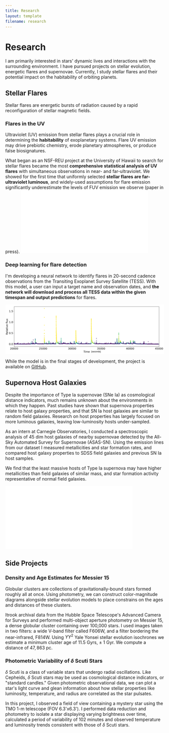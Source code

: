 ```yaml
---
title: Research
layout: template
filename: research
--- 
```


# Research

I am primarily interested in stars' dynamic lives and interactions with the surrounding environment. I have pursued projects on stellar evolution, energetic flares and supernovae. Currently, I study stellar flares and their potential impact on the habitability of orbiting planets.

## Stellar Flares
Stellar flares are energetic bursts of radiation caused by a rapid reconfiguration of stellar magnetic fields. 

### Flares in the UV
Ultraviolet (UV) emission from stellar flares plays a crucial role in determining the **habitability** of exoplanetary systems. Flare UV emission may drive prebiotic chemistry, erode planetary atmospheres, or produce false biosignatures.

What began as an NSF-REU project at the University of Hawaii to search for stellar flares became the most **comprehensive statistical analysis of UV flares** with simultaneous observations in near- and far-ultraviolet. We showed for the first time that uniformly selected **stellar flares are far-ultraviolet luminous**, and widely-used assumptions for flare emission significantly underestimate the levels of FUV emission we observe (paper in press).
<embed src="arxiv_fuvflares.pdf" type="application/pdf" width="80%" height=200>

### Deep learning for flare detection
I'm developing a neural network to identify flares in 20-second cadence observations from the Transiting Exoplanet Survey Satellite (TESS). With this model, a user can input a target name and observation dates, and **the network will download and process all TESS data within the given timespan and output predictions** for flares.

<div style="display: flex; align-items: center;">
    <img src="flare_predictions.png" alt="Flare predictions" style="margin: auto; width: 600px;">
</div>

While the model is in the final stages of development, the project is available on [GitHub](https://github.com/veraberger/flarenet).

## Supernova Host Galaxies
Despite the importance of Type Ia supernovae (SNe Ia) as cosmological distance indicators, much remains unknown about the environments in which they happen. Past studies have shown that supernova properties relate to host galaxy properties, and that SN Ia host galaxies are similar to random field galaxies. Research on host properties has largely focused on more luminous galaxies, leaving low-luminosity hosts under-sampled. 

As an intern at Carnegie Observatories, I conducted a spectroscopic analysis of 45 dim host galaxies of nearby supernovae detected by the All-Sky Automated Survey for Supernovae (ASAS-SN). Using the emission lines from our dataset I measured metallicities and star formation rates, and compared host galaxy properties to SDSS field galaxies and previous SN Ia host samples. 

We find that the least massive hosts of Type Ia supernova may have higher metallicities than field galaxies of similar mass, and star formation activity representative of normal field galaxies.

<embed src="Holoien_Berger_2023_ApJ_950_108.pdf" type="application/pdf" width="80%" height=200>

## Side Projects
### Density and Age Estimates for Messier 15
Globular clusters are collections of gravitationally-bound stars formed roughly all at once. Using photometry, we can construct color-magnitude diagrams alongside stellar evolution models to place constrains on the ages and distances of these clusters. 

Itrook archival data from the Hubble Space Telescope's Advanced Camera for Surveys and performed multi-object aperture photometry on Messier 15, a dense globular cluster containing over 100,000 stars. I used images taken in two filters: a wide V-band filter called F606W, and  a filter bordering the near-infrared, F814W. Using $YY^2$ Yale Yonsei stellar evolution isochrones we estimate a minimum cluster age of 11.5 Gyrs, $\pm$ 1 Gyr. We compute a distance of $47,863$ pc.

### Photometric Variability of $\delta$ Scuti Stars
$\delta$ Scuti is a class of variable stars that undergo radial oscillations. Like Cepheids, $\delta$ Scuti stars may be used as cosmological distance indicators, or "standard candles." Given photometric observational data, we can plot a star's light curve and glean information about how stellar properties like luminosity, temperature, and radius are correlated as the star pulsates. 

In this project, I observed a field of view containing a mystery star using the TMO 1-m telescope (FOV 6.3'x6.3').  I performed data reduction and photometry to isolate a star displaying varying brightness over time, calculated a period of variability of 102 minutes and observed temperature and luminosity trends consistent with those of $\delta$ Scuti stars.

